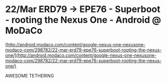 <!--
id: 510829091
link: http://tumblr.atmos.org/post/510829091/22-mar-erd79-epe76-superboot-rooting-the-nexus
slug: 22-mar-erd79-epe76-superboot-rooting-the-nexus
date: Sat Apr 10 2010 08:40:50 GMT-0700 (PDT)
publish: 2010-04-010
tags: 
title: 22/Mar ERD79 -> EPE76 - Superboot - rooting the Nexus One - Android @ MoDaCo
-->


22/Mar ERD79 -> EPE76 - Superboot - rooting the Nexus One - Android @ MoDaCo
============================================================================

[http://android.modaco.com/content/google-nexus-one-nexusone-modaco-com/298782/22-mar-erd79-epe76-superboot-rooting-the-nexus-one/](http://android.modaco.com/content/google-nexus-one-nexusone-modaco-com/298782/22-mar-erd79-epe76-superboot-rooting-the-nexus-one/)

AWESOME TETHERING

